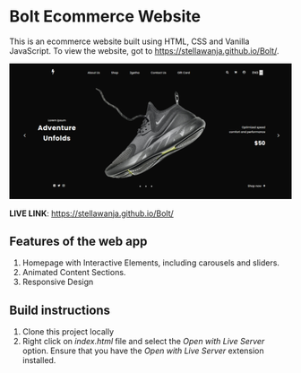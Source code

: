 # Bolt Ecommerce Website
This is an ecommerce website built using HTML, CSS and Vanilla JavaScript. To view the website, got to https://stellawanja.github.io/Bolt/.

<img src='https://github.com/StellaWanja/Bolt/blob/main/images/bolt.png' />

**LIVE LINK**: https://stellawanja.github.io/Bolt/

## Features of the web app
1. Homepage with Interactive Elements, including carousels and sliders.
2. Animated Content Sections.
3. Responsive Design

## Build instructions
1. Clone this project locally
2. Right click on *index.html* file and select the *Open with Live Server* option. Ensure that you have the *Open with Live Server* extension installed.

